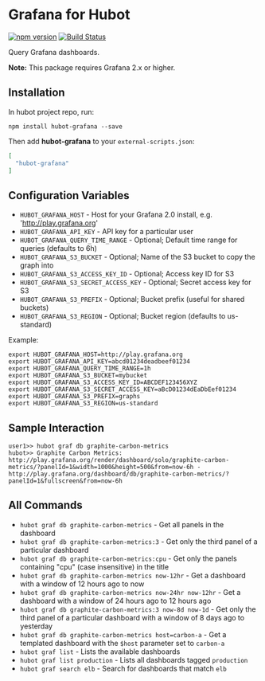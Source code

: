 # Grafana for Hubot

[![npm version](https://badge.fury.io/js/hubot-grafana.svg)](http://badge.fury.io/js/hubot-grafana) [![Build Status](https://travis-ci.org/stephenyeargin/hubot-grafana.png)](https://travis-ci.org/stephenyeargin/hubot-grafana)

Query Grafana dashboards.

**Note:** This package requires Grafana 2.x or higher.

## Installation

In hubot project repo, run:

`npm install hubot-grafana --save`

Then add **hubot-grafana** to your `external-scripts.json`:

```json
[
  "hubot-grafana"
]
```

## Configuration Variables

- `HUBOT_GRAFANA_HOST` - Host for your Grafana 2.0 install, e.g. 'http://play.grafana.org'
- `HUBOT_GRAFANA_API_KEY` - API key for a particular user
- `HUBOT_GRAFANA_QUERY_TIME_RANGE` - Optional; Default time range for queries (defaults to 6h)
- `HUBOT_GRAFANA_S3_BUCKET` - Optional; Name of the S3 bucket to copy the graph into
- `HUBOT_GRAFANA_S3_ACCESS_KEY_ID` - Optional; Access key ID for S3
- `HUBOT_GRAFANA_S3_SECRET_ACCESS_KEY` - Optional; Secret access key for S3
- `HUBOT_GRAFANA_S3_PREFIX` - Optional; Bucket prefix (useful for shared buckets)
- `HUBOT_GRAFANA_S3_REGION` - Optional; Bucket region (defaults to us-standard)

Example:

```
export HUBOT_GRAFANA_HOST=http://play.grafana.org
export HUBOT_GRAFANA_API_KEY=abcd01234deadbeef01234
export HUBOT_GRAFANA_QUERY_TIME_RANGE=1h
export HUBOT_GRAFANA_S3_BUCKET=mybucket
export HUBOT_GRAFANA_S3_ACCESS_KEY_ID=ABCDEF123456XYZ
export HUBOT_GRAFANA_S3_SECRET_ACCESS_KEY=aBcD01234dEaDbEef01234
export HUBOT_GRAFANA_S3_PREFIX=graphs
export HUBOT_GRAFANA_S3_REGION=us-standard
```

## Sample Interaction

```
user1>> hubot graf db graphite-carbon-metrics
hubot>> Graphite Carbon Metrics: http://play.grafana.org/render/dashboard/solo/graphite-carbon-metrics/?panelId=1&width=1000&height=500&from=now-6h - http://play.grafana.org/dashboard/db/graphite-carbon-metrics/?panelId=1&fullscreen&from=now-6h
```

## All Commands

- `hubot graf db graphite-carbon-metrics` - Get all panels in the dashboard
- `hubot graf db graphite-carbon-metrics:3` - Get only the third panel of a particular dashboard
- `hubot graf db graphite-carbon-metrics:cpu` - Get only the panels containing "cpu" (case insensitive) in the title
- `hubot graf db graphite-carbon-metrics now-12hr` - Get a dashboard with a window of 12 hours ago to now
- `hubot graf db graphite-carbon-metrics now-24hr now-12hr` - Get a dashboard with a window of 24 hours ago to 12 hours ago
- `hubot graf db graphite-carbon-metrics:3 now-8d now-1d` - Get only the third panel of a particular dashboard with a window of 8 days ago to yesterday
- `hubot graf db graphite-carbon-metrics host=carbon-a` - Get a templated dashboard with the `$host` parameter set to `carbon-a`
- `hubot graf list` - Lists the available dashboards
- `hubot graf list production` - Lists all dashboards tagged `production`
- `hubot graf search elb` - Search for dashboards that match `elb`
